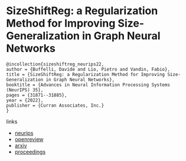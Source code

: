 # SizeShiftReg: a Regularization Method for Improving Size-Generalization in Graph Neural Networks

```
@incollection{sizeshiftreg_neurips22,
author = {Buffelli, Davide and Lio, Pietro and Vandin, Fabio},
title = {SizeShiftReg: a Regularization Method for Improving Size-Generalization in Graph Neural Networks},
booktitle = {Advances in Neural Information Processing Systems (NeurIPS) 35},
pages = {31871--31885},
year = {2022},
publisher = {Curran Associates, Inc.}
}
```

links
- [neurips](https://nips.cc/Conferences/2022/Schedule?showEvent=54802)
- [openreview](https://openreview.net/forum?id=wOI0AUAq9BR)
- [arxiv](https://arxiv.org/abs/2207.07888)
- [proceedings](https://papers.nips.cc//paper_files/paper/2022/hash/ceeb3fa5be458f08fbb12a5bb783aac8-Abstract-Conference.html)
